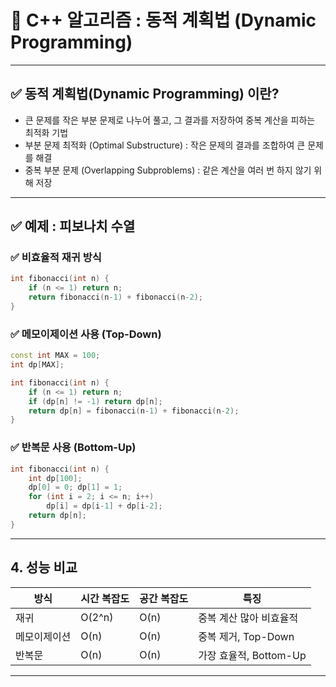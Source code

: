 # 📌 C++ 알고리즘 : 동적 계획법 (Dynamic Programming)


--- 

## ✅ 동적 계획법(Dynamic Programming) 이란?

- 큰 문제를 작은 부분 문제로 나누어 풀고, 그 결과를 저장하여 중복 계산을 피하는 최적화 기법
- 부분 문제 최적화 (Optimal Substructure) : 작은 문제의 결과를 조합하여 큰 문제를 해결
- 중복 부분 문제 (Overlapping Subproblems) : 같은 계산을 여러 번 하지 않기 위해 저장

---

## ✅ 예제 : 피보나치 수열

### ✅ 비효율적 재귀 방식

```cpp
int fibonacci(int n) {
    if (n <= 1) return n;
    return fibonacci(n-1) + fibonacci(n-2);
}
```

### ✅ 메모이제이션 사용 (Top-Down)

```cpp
const int MAX = 100;
int dp[MAX];

int fibonacci(int n) {
    if (n <= 1) return n;
    if (dp[n] != -1) return dp[n];
    return dp[n] = fibonacci(n-1) + fibonacci(n-2);
}
```

### ✅ 반복문 사용 (Bottom-Up)

```cpp
int fibonacci(int n) {
    int dp[100];
    dp[0] = 0; dp[1] = 1;
    for (int i = 2; i <= n; i++)
        dp[i] = dp[i-1] + dp[i-2];
    return dp[n];
}
```

---

## 4. 성능 비교

| 방식        | 시간 복잡도 | 공간 복잡도 | 특징 |
|-------------|-------------|--------------|------|
| 재귀        | O(2^n)      | O(n)         | 중복 계산 많아 비효율적 |
| 메모이제이션 | O(n)        | O(n)         | 중복 제거, Top-Down |
| 반복문      | O(n)        | O(n)         | 가장 효율적, Bottom-Up |

---
